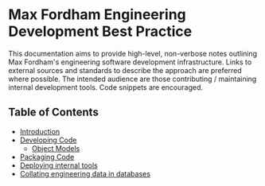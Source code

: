 # Max Fordham Engineering Development Best Practice

This documentation aims to provide high-level, non-verbose notes outlining Max Fordham's engineering software development infrastructure.
Links to external sources and standards to describe the approach are preferred where possible.
The intended audience are those contributing / maintaining internal development tools.
Code snippets are encouraged.

## Table of Contents

- [Introduction](./intro.md)
- [Developing Code](./developing.md)
  - [Object Models](./objectModels.md)
- [Packaging Code](./packaging.md)
- [Deploying internal tools](./deploying.md)
- [Collating engineering data in databases](./databases.md)
